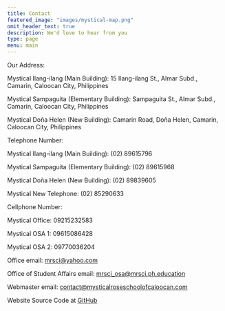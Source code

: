 ```yaml
---
title: Contact
featured_image: "images/mystical-map.png"
omit_header_text: true
description: We'd love to hear from you
type: page
menu: main
---
```

Our Address:

Mystical Ilang-ilang (Main Building): 15 Ilang-ilang St., Almar Subd., Camarin, Caloocan City, Philippines

Mystical Sampaguita (Elementary Building): Sampaguita St., Almar Subd., Camarin, Caloocan City, Philippines

Mystical Doña Helen (New Building): Camarin Road, Doña Helen, Camarin, Caloocan City, Philippines

Telephone Number:

Mystical Ilang-ilang (Main Building): (02) 89615796

Mystical Sampaguita (Elementary Building): (02) 89615968

Mystical Doña Helen (New Building): (02) 89839605

Mystical New Telephone: (02) 85290633

Cellphone Number:

Mystical Office: 09215232583

Mystical OSA 1: 09615086428

Mystical OSA 2: 09770036204

Office email: mrsci@yahoo.com

Office of Student Affairs email: mrsci_osa@mrsci.ph.education

Webmaster email: contact@mysticalroseschoolofcaloocan.com

Website Source Code at [GitHub](https://github.com/AnimMouse/mystical-rose-website)